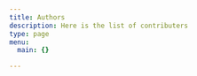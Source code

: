 ```yaml
---
title: Authors
description: Here is the list of contributers
type: page
menu:
  main: {}

---
```



